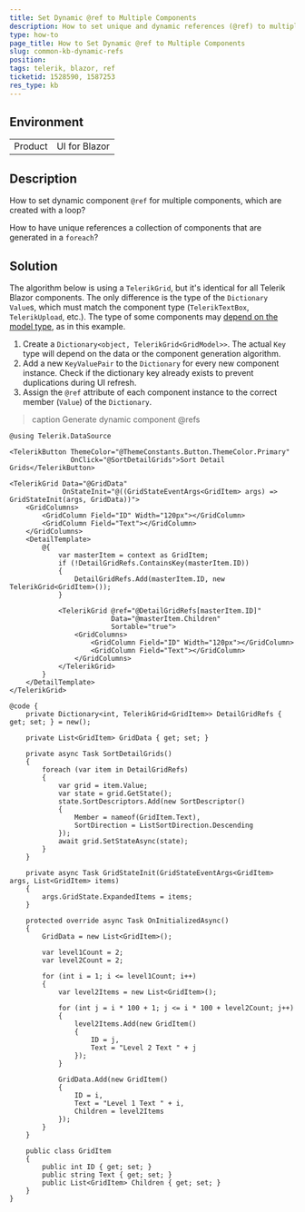 ```yaml
---
title: Set Dynamic @ref to Multiple Components
description: How to set unique and dynamic references (@ref) to multiple components, which are generated in a foreach loop.
type: how-to
page_title: How to Set Dynamic @ref to Multiple Components
slug: common-kb-dynamic-refs
position: 
tags: telerik, blazor, ref
ticketid: 1528590, 1587253
res_type: kb
---
```


## Environment

<table>
    <tbody>
        <tr>
            <td>Product</td>
            <td>UI for Blazor</td>
        </tr>
    </tbody>
</table>

## Description

How to set dynamic component `@ref` for multiple components, which are created with a loop?

How to have unique references a collection of components that are generated in a `foreach`?

## Solution

The algorithm below is using a `TelerikGrid`, but it's identical for all Telerik Blazor components. The only difference is the type of the `Dictionary` `Value`s, which must match the component type (`TelerikTextBox`, `TelerikUpload`, etc.). The type of some components may [depend on the model type](slug://common-features-data-binding-overview#component-type), as in this example.

1. Create a `Dictionary<object, TelerikGrid<GridModel>>`. The actual `Key` type will depend on the data or the component generation algorithm.
1. Add a new `KeyValuePair` to the `Dictionary` for every new component instance. Check if the dictionary key already exists to prevent duplications during UI refresh.
1. Assign the `@ref` attribute of each component instance to the correct member (`Value`) of the `Dictionary`.

>caption Generate dynamic component @refs

````RAZOR
@using Telerik.DataSource

<TelerikButton ThemeColor="@ThemeConstants.Button.ThemeColor.Primary"
               OnClick="@SortDetailGrids">Sort Detail Grids</TelerikButton>

<TelerikGrid Data="@GridData"
             OnStateInit="@((GridStateEventArgs<GridItem> args) => GridStateInit(args, GridData))">
    <GridColumns>
        <GridColumn Field="ID" Width="120px"></GridColumn>
        <GridColumn Field="Text"></GridColumn>
    </GridColumns>
    <DetailTemplate>
        @{
            var masterItem = context as GridItem;
            if (!DetailGridRefs.ContainsKey(masterItem.ID))
            {
                DetailGridRefs.Add(masterItem.ID, new TelerikGrid<GridItem>());
            }

            <TelerikGrid @ref="@DetailGridRefs[masterItem.ID]"
                         Data="@masterItem.Children"
                         Sortable="true">
                <GridColumns>
                    <GridColumn Field="ID" Width="120px"></GridColumn>
                    <GridColumn Field="Text"></GridColumn>
                </GridColumns>
            </TelerikGrid>
        }
    </DetailTemplate>
</TelerikGrid>

@code {
    private Dictionary<int, TelerikGrid<GridItem>> DetailGridRefs { get; set; } = new();

    private List<GridItem> GridData { get; set; }

    private async Task SortDetailGrids()
    {
        foreach (var item in DetailGridRefs)
        {
            var grid = item.Value;
            var state = grid.GetState();
            state.SortDescriptors.Add(new SortDescriptor()
            {
                Member = nameof(GridItem.Text),
                SortDirection = ListSortDirection.Descending
            });
            await grid.SetStateAsync(state);            
        }
    }

    private async Task GridStateInit(GridStateEventArgs<GridItem> args, List<GridItem> items)
    {
        args.GridState.ExpandedItems = items;
    }

    protected override async Task OnInitializedAsync()
    {
        GridData = new List<GridItem>();

        var level1Count = 2;
        var level2Count = 2;

        for (int i = 1; i <= level1Count; i++)
        {
            var level2Items = new List<GridItem>();

            for (int j = i * 100 + 1; j <= i * 100 + level2Count; j++)
            {
                level2Items.Add(new GridItem()
                {
                    ID = j,
                    Text = "Level 2 Text " + j
                });
            }

            GridData.Add(new GridItem()
            {
                ID = i,
                Text = "Level 1 Text " + i,
                Children = level2Items
            });
        }
    }

    public class GridItem
    {
        public int ID { get; set; }
        public string Text { get; set; }
        public List<GridItem> Children { get; set; }
    }
}
````
